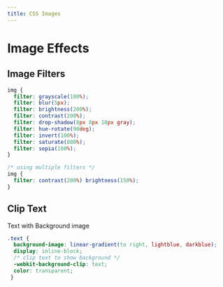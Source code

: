 ```yaml
---
title: CSS Images
---
```


# Image Effects

## Image Filters

``` css
img {
  filter: grayscale(100%);
  filter: blur(5px);
  filter: brightness(200%);
  filter: contrast(200%);
  filter: drop-shadow(8px 8px 10px gray);
  filter: hue-rotate(90deg);
  filter: invert(100%);
  filter: saturate(800%);
  filter: sepia(100%);
}

/* using multiple filters */
img {
  filter: contrast(200%) brightness(150%);
}
```

## Clip Text
Text with Background image

``` css
.text {
  background-image: linear-gradient(to right, lightblue, darkblue);
  display: inline-block;
  /* clip text to show background */
  -webkit-background-clip: text;
  color: transparent;
 }
```
